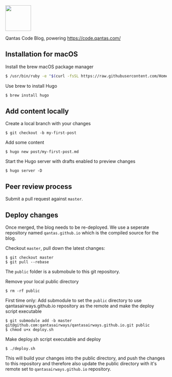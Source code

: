 <img align="center" src="https://qantasairways.github.io/img/qantas-code-logo.svg" height="80">

Qantas Code Blog, powering https://code.qantas.com/

## Installation for macOS

Install the brew macOS package manager

```sh
$ /usr/bin/ruby -e "$(curl -fsSL https://raw.githubusercontent.com/Homebrew/install/master/install)"
```

Use brew to install Hugo

```sh
$ brew install hugo
```

## Add content locally

Create a local branch with your changes

```
$ git checkout -b my-first-post
```

Add some content

```
$ hugo new post/my-first-post.md
```

Start the Hugo server with drafts enabled to preview changes

```
$ hugo server -D
```

## Peer review process

Submit a pull request against `master`. 

## Deploy changes

Once merged, the blog needs to be re-deployed. We use a seperate repository named `qantas.github.io` which is the compiled source for the blog.

Checkout `master`, pull down the latest changes:

```
$ git checkout master
$ git pull --rebase
```

The `public` folder is a submobule to this git repository.

Remove your local public directory

```
$ rm -rf public
```

First time only: Add submodule to set the `public` directory to use qantasairways.github.io repository as the remote and make the deploy script executable

```
$ git submodule add -b master git@github.com:qantasairways/qantasairways.github.io.git public
$ chmod u+x deploy.sh
```

Make deploy.sh script executable and deploy

```
$ ./deploy.sh
```

This will build your changes into the public directory, and push the changes to this repository and therefore also update the public directory with it's remote set to `qantasairways.github.io` repository.
